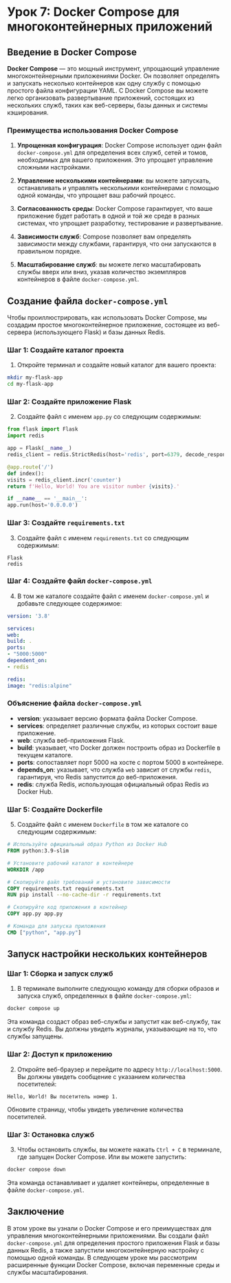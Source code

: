 # Урок 7: Docker Compose для многоконтейнерных приложений

## Введение в Docker Compose

**Docker Compose** — это мощный инструмент, упрощающий управление многоконтейнерными приложениями Docker. Он позволяет определять и запускать несколько контейнеров как одну службу с помощью простого файла конфигурации YAML. С Docker Compose вы можете легко организовать развертывание приложений, состоящих из нескольких служб, таких как веб-серверы, базы данных и системы кэширования.

### Преимущества использования Docker Compose

1. **Упрощенная конфигурация**: Docker Compose использует один файл `docker-compose.yml` для определения всех служб, сетей и томов, необходимых для вашего приложения. Это упрощает управление сложными настройками.

2. **Управление несколькими контейнерами**: вы можете запускать, останавливать и управлять несколькими контейнерами с помощью одной команды, что упрощает ваш рабочий процесс.

3. **Согласованность среды**: Docker Compose гарантирует, что ваше приложение будет работать в одной и той же среде в разных системах, что упрощает разработку, тестирование и развертывание.

4. **Зависимости служб**: Compose позволяет вам определять зависимости между службами, гарантируя, что они запускаются в правильном порядке.

5. **Масштабирование служб**: вы можете легко масштабировать службы вверх или вниз, указав количество экземпляров контейнеров в файле `docker-compose.yml`.

## Создание файла `docker-compose.yml`

Чтобы проиллюстрировать, как использовать Docker Compose, мы создадим простое многоконтейнерное приложение, состоящее из веб-сервера (использующего Flask) и базы данных Redis.

### Шаг 1: Создайте каталог проекта

1. Откройте терминал и создайте новый каталог для вашего проекта:

```bash
mkdir my-flask-app
cd my-flask-app
```

### Шаг 2: Создайте приложение Flask

2. Создайте файл с именем `app.py` со следующим содержимым:

```python
from flask import Flask
import redis

app = Flask(__name__)
redis_client = redis.StrictRedis(host='redis', port=6379, decode_responses=True)

@app.route('/')
def index():
visits = redis_client.incr('counter')
return f'Hello, World! You are visitor number {visits}.'

if __name__ == '__main__':
app.run(host='0.0.0.0')
```

### Шаг 3: Создайте `requirements.txt`

3. Создайте файл с именем `requirements.txt` со следующим содержимым:

```
Flask
redis
```

### Шаг 4: Создайте файл `docker-compose.yml`

4. В том же каталоге создайте файл с именем `docker-compose.yml` и добавьте следующее содержимое:

```yaml
version: '3.8'

services:
web:
build: .
ports:
- "5000:5000"
dependent_on:
- redis

redis:
image: "redis:alpine"
```

### Объяснение файла `docker-compose.yml`

- **version**: указывает версию формата файла Docker Compose.
- **services**: определяет различные службы, из которых состоит ваше приложение.
- **web**: служба веб-приложения Flask.
- **build**: указывает, что Docker должен построить образ из Dockerfile в текущем каталоге.
- **ports**: сопоставляет порт 5000 на хосте с портом 5000 в контейнере.
- **depends_on**: указывает, что служба `web` зависит от службы `redis`, гарантируя, что Redis запустится до веб-приложения.
- **redis**: служба Redis, использующая официальный образ Redis из Docker Hub.

### Шаг 5: Создайте Dockerfile

5. Создайте файл с именем `Dockerfile` в том же каталоге со следующим содержимым:

```dockerfile
# Используйте официальный образ Python из Docker Hub
FROM python:3.9-slim

# Установите рабочий каталог в контейнере
WORKDIR /app

# Скопируйте файл требований и установите зависимости
COPY requirements.txt requirements.txt
RUN pip install --no-cache-dir -r requirements.txt

# Скопируйте код приложения в контейнер
COPY app.py app.py

# Команда для запуска приложения
CMD ["python", "app.py"]
```

## Запуск настройки нескольких контейнеров

### Шаг 1: Сборка и запуск служб

1. В терминале выполните следующую команду для сборки образов и запуска служб, определенных в файле `docker-compose.yml`:

```bash
docker compose up
```

Эта команда создаст образ веб-службы и запустит как веб-службу, так и службу Redis. Вы должны увидеть журналы, указывающие на то, что службы запущены.

### Шаг 2: Доступ к приложению

2. Откройте веб-браузер и перейдите по адресу `http://localhost:5000`. Вы должны увидеть сообщение с указанием количества посетителей:

```
Hello, World! Вы посетитель номер 1.
```

Обновите страницу, чтобы увидеть увеличение количества посетителей.

### Шаг 3: Остановка служб

3. Чтобы остановить службы, вы можете нажать `Ctrl + C` в терминале, где запущен Docker Compose. Или вы можете запустить:

```bash
docker compose down
```

Эта команда останавливает и удаляет контейнеры, определенные в файле `docker-compose.yml`.

## Заключение

В этом уроке вы узнали о Docker Compose и его преимуществах для управления многоконтейнерными приложениями. Вы создали файл `docker-compose.yml` для определения простого приложения Flask и базы данных Redis, а также запустили многоконтейнерную настройку с помощью одной команды. В следующем уроке мы рассмотрим расширенные функции Docker Compose, включая переменные среды и службы масштабирования.


